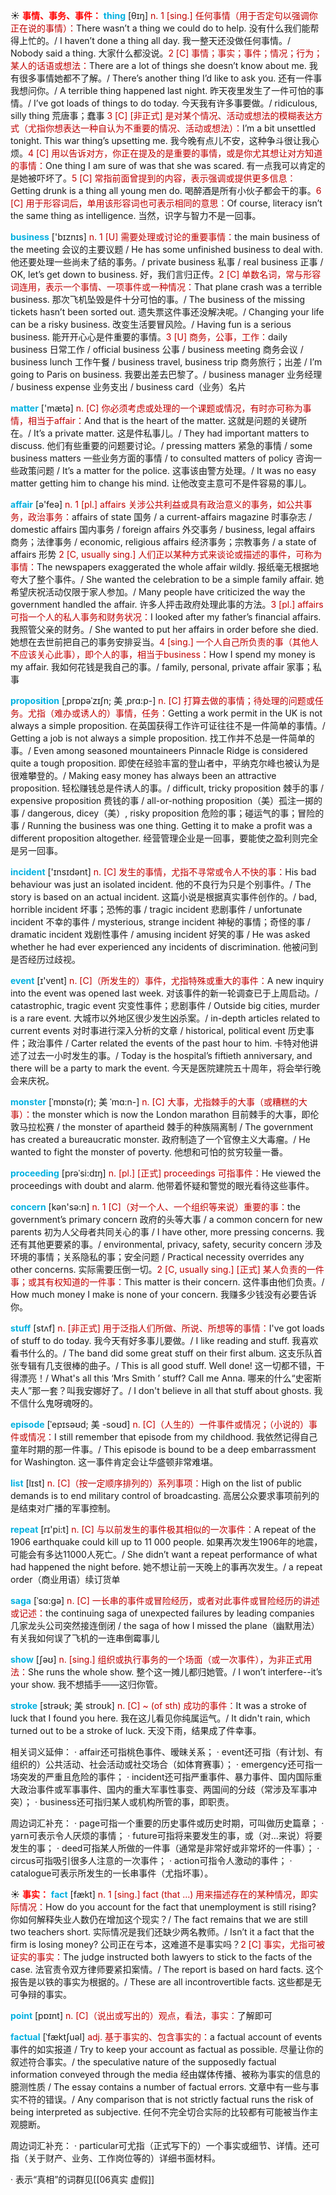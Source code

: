 ☀ <font color="red">**事情、事务、事件：**</font>
<font color="sky blue">**thing**</font> [θɪŋ] 
<font color="#c00000">n. 1 [sing.] 任何事情（用于否定句以强调你正在说的事情）：</font>There wasn’t a thing we could do to help. 没有什么我们能帮得上忙的。/ I haven’t done a thing all day. 我一整天还没做任何事情。/ Nobody said a thing. 大家什么都没说。<font color="#c00000">2 [C] 事情；事实；事件；情况；行为；某人的话语或想法：</font>There are a lot of things she doesn’t know about me. 我有很多事情她都不了解。/ There’s another thing I’d like to ask you. 还有一件事我想问你。/ A terrible thing happened last night. 昨天夜里发生了一件可怕的事情。/ I’ve got loads of things to do today. 今天我有许多事要做。/ ridiculous, silly thing 荒唐事；蠢事 <font color="#c00000">3 [C] [非正式] 是对某个情况、活动或想法的模糊表达方式（尤指你想表达一种自认为不重要的情况、活动或想法）：</font>I’m a bit unsettled tonight. This war thing’s upsetting me. 我今晚有点儿不安，这种争斗很让我心烦。<font color="#c00000">4 [C] 用以告诉对方，你正在提及的是重要的事情，或是你尤其想让对方知道的事情：</font>One thing I am sure of was that she was scared. 有一点我可以肯定的是她被吓坏了。<font color="#c00000">5 [C] 常指前面曾提到的内容，表示强调或提供更多信息：</font>Getting drunk is a thing all young men do. 喝醉酒是所有小伙子都会干的事。<font color="#c00000">6 [C] 用于形容词后，单用该形容词也可表示相同的意思：</font>Of course, literacy isn’t the same thing as intelligence. 当然，识字与智力不是一回事。

<font color="sky blue">**business**</font> ['bɪznɪs] 
<font color="#c00000">n. 1 [U] 需要处理或讨论的重要事情：</font>the main business of the meeting 会议的主要议题 / He has some unfinished business to deal with. 他还要处理一些尚未了结的事务。/ private business 私事 / real business 正事 / OK, let’s get down to business. 好，我们言归正传。<font color="#c00000">2 [C] 单数名词，常与形容词连用，表示一个事情、一项事件或一种情况：</font>That plane crash was a terrible business. 那次飞机坠毁是件十分可怕的事。/ The business of the missing tickets hasn’t been sorted out. 遗失票这件事还没解决呢。/ Changing your life can be a risky business. 改变生活要冒风险。/ Having fun is a serious business. 能开开心心是件重要的事情。<font color="#c00000">3 [U] 商务，公事，工作：</font>daily business 日常工作 / official business 公事 / business meeting 商务会议 / business lunch 工作午餐 / business travel, business trip 商务旅行；出差 / I’m going to Paris on business. 我要出差去巴黎了。/ business manager 业务经理 / business expense 业务支出 / business card（业务）名片

<font color="sky blue">**matter**</font> ['mætə] 
<font color="#c00000">n. [C] 你必须考虑或处理的一个课题或情况，有时亦可称为事情，相当于affair：</font>And that is the heart of the matter. 这就是问题的关键所在。/ It’s a private matter. 这是件私事儿。/ They had important matters to discuss. 他们有些重要的问题要讨论。/ pressing matters 紧急的事情 / some business matters 一些业务方面的事情 / to consulted matters of policy 咨询一些政策问题 / It’s a matter for the police. 这事该由警方处理。/ It was no easy matter getting him to change his mind. 让他改变主意可不是件容易的事儿。

<font color="sky blue">**affair**</font> [ə'feə] 
<font color="#c00000">n. 1 [pl.] affairs 关涉公共利益或具有政治意义的事务，如公共事务，政治事务：</font>affairs of state 国务 / a current-affairs magazine 时事杂志 / domestic affairs 国内事务 / foreign affairs 外交事务 / business, legal affairs 商务；法律事务 / economic, religious affairs 经济事务；宗教事务 / a state of affairs 形势 <font color="#c00000">2 [C, usually sing.] 人们正以某种方式来谈论或描述的事件，可称为事情：</font>The newspapers exaggerated the whole affair wildly. 报纸毫无根据地夸大了整个事件。/ She wanted the celebration to be a simple family affair. 她希望庆祝活动仅限于家人参加。/ Many people have criticized the way the government handled the affair. 许多人抨击政府处理此事的方法。<font color="#c00000">3 [pl.] affairs 可指一个人的私人事务和财务状况：</font>I looked after my father’s financial affairs. 我照管父亲的财务。/ She wanted to put her affairs in order before she died. 她想在去世前把自己的事务安排妥当。<font color="#c00000">4 [sing.] 一个人自己所负责的事（其他人不应该关心此事），即个人的事，相当于business：</font>How I spend my money is my affair. 我如何花钱是我自己的事。/ family, personal, private affair 家事；私事
           
<font color="sky blue">**proposition**</font> [ˌprɒpəˈzɪʃn; 美 ˌprɑ:p-]
<font color="#c00000">n. [C] 打算去做的事情；待处理的问题或任务。尤指（难办或诱人的）事情，任务：</font>Getting a work permit in the UK is not always a simple proposition. 在英国获得工作许可证往往不是一件简单的事情。/ Getting a job is not always a simple proposition. 找工作并不总是一件简单的事。/ Even among seasoned mountaineers Pinnacle Ridge is considered quite a tough proposition. 即使在经验丰富的登山者中，平纳克尔峰也被认为是很难攀登的。/ Making easy money has always been an attractive proposition. 轻松赚钱总是件诱人的事。/ difficult, tricky proposition 棘手的事 / expensive proposition 费钱的事 / all-or-nothing proposition（美）孤注一掷的事 / dangerous, dicey（美）, risky proposition 危险的事；碰运气的事；冒险的事 / Running the business was one thing. Getting it to make a profit was a different proposition altogether. 经营管理企业是一回事，要能使之盈利则完全是另一回事。

<font color="sky blue">**incident**</font> ['ɪnsɪdənt] 
<font color="#c00000">n. [C] 发生的事情，尤指不寻常或令人不快的事：</font>His bad behaviour was just an isolated incident. 他的不良行为只是个别事件。/ The story is based on an actual incident. 这篇小说是根据真实事件创作的。/ bad, horrible incident 坏事；恐怖的事 / tragic incident 悲剧事件 / unfortunate incident 不幸的事件 / mysterious, strange incident 神秘的事情；奇怪的事 / dramatic incident 戏剧性事件 / amusing incident 好笑的事 / He was asked whether he had ever experienced any incidents of discrimination. 他被问到是否经历过歧视。

<font color="sky blue">**event**</font> [ɪ'vent] 
<font color="#c00000">n. [C]（所发生的）事件，尤指特殊或重大的事件：</font>A new inquiry into the event was opened last week. 对该事件的新一轮调查已于上周启动。/ catastrophic, tragic event 灾变性事件；悲剧事件 / Outside big cities, murder is a rare event. 大城市以外地区很少发生凶杀案。/ in-depth articles related to current events 对时事进行深入分析的文章 / historical, political event 历史事件；政治事件 / Carter related the events of the past hour to him. 卡特对他讲述了过去一小时发生的事。/ Today is the hospital’s fiftieth anniversary, and there will be a party to mark the event. 今天是医院建院五十周年，将会举行晚会来庆祝。
                      
<font color="sky blue">**monster**</font> [ˈmɒnstə(r); 美 ˈmɑ:n-]
<font color="#c00000">n. [C] 大事，尤指棘手的大事（或糟糕的大事）：</font>the monster which is now the London marathon 目前棘手的大事，即伦敦马拉松赛 / the monster of apartheid 棘手的种族隔离制 / The government has created a bureaucratic monster. 政府制造了一个官僚主义大毒瘤。/ He wanted to fight the monster of poverty. 他想和可怕的贫穷较量一番。
 
<font color="sky blue">**proceeding**</font> [prəˈsi:dɪŋ]
<font color="#c00000">n. [pl.] [正式] proceedings 可指事件：</font>He viewed the proceedings with doubt and alarm. 他带着怀疑和警觉的眼光看待这些事件。

<font color="sky blue">**concern**</font> [kən'sə:n] 
<font color="#c00000">n. 1 [C]（对一个人、一个组织等来说）重要的事：</font>the government’s primary concern 政府的头等大事 / a common concern for new parents 初为人父母者共同关心的事 / I have other, more pressing concerns. 我还有其他更要紧的事。/ environmental, privacy, safety, security concern 涉及环境的事情；关系隐私的事；安全问题 / Practical necessity overrides any other concerns. 实际需要压倒一切。<font color="#c00000">2 [C, usually sing.] [正式] 某人负责的一件事；或其有权知道的一件事：</font>This matter is their concern. 这件事由他们负责。/ How much money I make is none of your concern. 我赚多少钱没有必要告诉你。
           
<font color="sky blue">**stuff**</font> [stʌf]
<font color="#c00000">n. [非正式] 用于泛指人们所做、所说、所想等的事情：</font>I've got loads of stuff to do today. 我今天有好多事儿要做。/ I like reading and stuff. 我喜欢看书什么的。/ The band did some great stuff on their first album. 这支乐队首张专辑有几支很棒的曲子。/ This is all good stuff. Well done! 这一切都不错，干得漂亮！/ What's all this ‘Mrs Smith ’ stuff? Call me Anna. 哪来的什么“史密斯夫人”那一套？叫我安娜好了。/ I don't believe in all that stuff about ghosts. 我不信什么鬼呀魂呀的。
           
<font color="sky blue">**episode**</font> [ˈepɪsəʊd; 美 -soʊd]
<font color="#c00000">n. [C]（人生的）一件事件或情况；（小说的）事件或情况：</font>I still remember that episode from my childhood. 我依然记得自己童年时期的那一件事。/ This episode is bound to be a deep embarrassment for Washington. 这一事件肯定会让华盛顿非常难堪。

<font color="sky blue">**list**</font> [lɪst] 
<font color="#c00000">n. [C]（按一定顺序排列的）系列事项：</font>High on the list of public demands is to end military control of broadcasting. 高居公众要求事项前列的是结束对广播的军事控制。

<font color="sky blue">**repeat**</font> [rɪ'pi:t] 
<font color="#c00000">n. [C] 与以前发生的事件极其相似的一次事件：</font>A repeat of the 1906 earthquake could kill up to 11 000 people. 如果再次发生1906年的地震，可能会有多达11000人死亡。/ She didn’t want a repeat performance of what had happened the night before. 她不想让前一天晚上的事再次发生。/ a repeat order（商业用语）续订货单
           
<font color="sky blue">**saga**</font> [ˈsɑ:gə]
<font color="#c00000">n. [C] 一长串的事件或冒险经历，或者对此事件或冒险经历的讲述或记述：</font>the continuing saga of unexpected failures by leading companies 几家龙头公司突然接连倒闭 / the saga of how I missed the plane（幽默用法）有关我如何误了飞机的一连串倒霉事儿

<font color="sky blue">**show**</font> [ʃəʊ] 
<font color="#c00000">n. [sing.] 组织或执行事务的一个场面（或一次事件），为非正式用法：</font>She runs the whole show. 整个这一摊儿都归她管。/ I won’t interfere--it’s your show. 我不想插手——这归你管。
           
<font color="sky blue">**stroke**</font> [strəʊk; 美 stroʊk]
<font color="#c00000">n. [C] ~ (of sth) 成功的事件：</font>It was a stroke of luck that I found you here. 我在这儿看见你纯属运气。/ It didn't rain, which turned out to be a stroke of luck. 天没下雨，结果成了件幸事。

相关词义延伸：
· affair还可指桃色事件、暧昧关系；
· event还可指（有计划、有组织的）公共活动、社会活动或社交场合（如体育赛事）；
· emergency还可指一场突发的严重且危险的事件；
· incident还可指严重事件、暴力事件、国内国际重大政治事件或军事事件、国内的重大军事性事变、两国间的分歧（常涉及军事冲突）；
· business还可指归某人或机构所管的事，即职责。

周边词汇补充：
· page可指一个重要的历史事件或历史时期，可叫做历史篇章；
· yarn可表示令人厌烦的事情；
· future可指将来要发生的事，或（对…来说）将要发生的事；
· deed可指某人所做的一件事（通常是非常好或非常坏的一件事）；
· circus可指吸引很多人注意的一次事件；
· action可指令人激动的事件；
· catalogue可表示所发生的一长串事件（尤指坏事）。

☀ <font color="red">**事实：**</font>
<font color="sky blue">**fact**</font> [fækt] 
<font color="#c00000">n. 1 [sing.] fact (that ...) 用来描述存在的某种情况，即实际情况：</font>How do you account for the fact that unemployment is still rising? 你如何解释失业人数仍在增加这个现实？/ The fact remains that we are still two teachers short. 实际情况是我们还缺少两名教师。/ Isn’t it a fact that the firm is losing money? 公司正在亏本，这难道不是事实吗？<font color="#c00000">2 [C] 事实，尤指可被证实的事实：</font>The judge instructed both lawyers to stick to the facts of the case. 法官责令双方律师要紧扣案情。/ The report is based on hard facts. 这个报告是以铁的事实为根据的。/ These are all incontrovertible facts. 这些都是无可争辩的事实。

<font color="sky blue">**point**</font> [pɒɪnt] 
<font color="#c00000">n. [C]（说出或写出的）观点，看法，事实：</font>了解即可
           
<font color="sky blue">**factual**</font> [ˈfæktʃuəl]
<font color="#c00000">adj. 基于事实的、包含事实的：</font>a factual account of events 事件的如实报道 / Try to keep your account as factual as possible. 尽量让你的叙述符合事实。/ the speculative nature of the supposedly factual information conveyed through the media 经由媒体传播、被称为事实的信息的臆测性质 / The essay contains a number of factual errors. 文章中有一些与事实不符的错误。/ Any comparison that is not strictly factual runs the risk of being interpreted as subjective. 任何不完全切合实际的比较都有可能被当作主观臆断。

周边词汇补充：
· particular可尤指（正式写下的）一个事实或细节、详情。还可指（关于财产、业务、工作岗位等的）详细书面材料。

· 表示“真相”的词群见[[06真实 虚假]]
